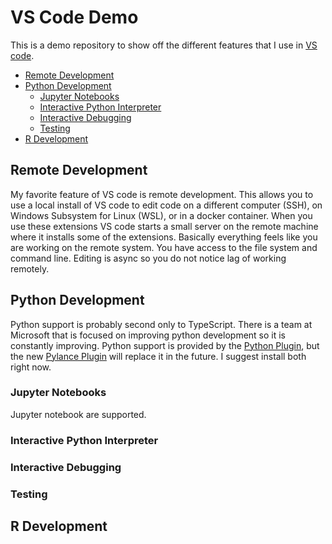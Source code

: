 <!-- omit in toc -->
# VS Code Demo

This is a demo repository to show off the different features that I use in [VS code](https://code.visualstudio.com/).

- [Remote Development](#remote-development)
- [Python Development](#python-development)
  - [Jupyter Notebooks](#jupyter-notebooks)
  - [Interactive Python Interpreter](#interactive-python-interpreter)
  - [Interactive Debugging](#interactive-debugging)
  - [Testing](#testing)
- [R Development](#r-development)

## Remote Development

My favorite feature of VS code is remote development. This allows you to use a local install of VS code to edit code on a different computer (SSH), on Windows Subsystem for Linux (WSL), or in a docker container. When you use these extensions VS code starts a small server on the remote machine where it installs some of the extensions. Basically everything feels like you are working on the remote system. You have access to the file system and command line. Editing is async so you do not notice lag of working remotely.

## Python Development

Python support is probably second only to TypeScript. There is a team at Microsoft that is focused on improving python development so it is constantly improving. Python support is provided by the [Python Plugin](https://marketplace.visualstudio.com/items?itemName=ms-python.python), but the new [Pylance Plugin](https://marketplace.visualstudio.com/items?itemName=ms-python.vscode-pylance) will replace it in the future. I suggest install both right now.

### Jupyter Notebooks

Jupyter notebook are supported.

### Interactive Python Interpreter

### Interactive Debugging

### Testing

## R Development

